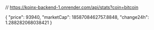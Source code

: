 // https://koinx-backend-1.onrender.com/api/stats?coin=bitcoin

{
  "price": 93940,
  "marketCap": 1858708462757.8848,
  "change24h": 1.288282068038421
}
